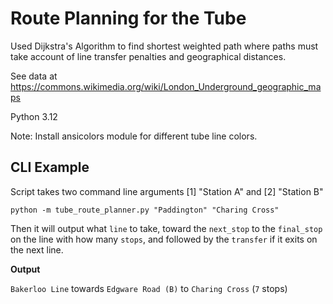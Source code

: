 # Route Planning for the Tube

Used Dijkstra's Algorithm to find shortest weighted path where paths must take account of line transfer penalties and geographical distances.

See data at https://commons.wikimedia.org/wiki/London_Underground_geographic_maps

Python 3.12

Note: Install ansicolors module for different tube line colors.

## CLI Example
Script takes two command line arguments [1] "Station A" and [2] "Station B"

`python -m tube_route_planner.py "Paddington" "Charing Cross"`

Then it will output what `line` to take, toward the `next_stop` to the `final_stop` on the line with how many `stops`, and followed by the `transfer` if it exits on the next line.

**Output**

`Bakerloo Line` towards `Edgware Road (B)` to `Charing Cross` (`7` stops)
